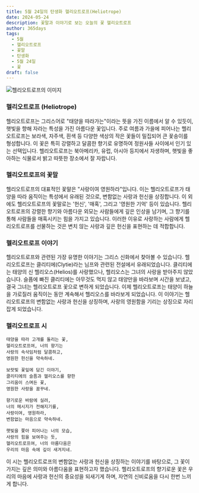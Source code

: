 ```yaml
---
title: 5월 24일의 탄생화 헬리오트로프(Heliotrope)
date: 2024-05-24
description: 꽃말과 이야기로 보는 오늘의 꽃 헬리오트로프
author: 365days
tags:
  - 5월
  - 헬리오트로프
  - 꽃말
  - 탄생화
  - 5월 24일
  - 꽃
draft: false
---
```



![헬리오트로프의 이미지](https://cdn.pixabay.com/photo/2017/08/18/13/52/vanilla-flower-2655056_1280.jpg#center)

### 헬리오트로프 (Heliotrope)

헬리오트로프는 그리스어로 "태양을 따라가는"이라는 뜻을 가진 이름에서 알 수 있듯이, 햇빛을 향해 자라는 특성을 가진 아름다운 꽃입니다. 주로 여름과 가을에 피어나는 헬리오트로프는 보라색, 자주색, 흰색 등 다양한 색상의 작은 꽃들이 밀집되어 큰 꽃송이를 형성합니다. 이 꽃은 특히 강렬하고 달콤한 향기로 유명하여 정원사들 사이에서 인기 있는 선택입니다. 헬리오트로프는 북아메리카, 유럽, 아시아 등지에서 자생하며, 햇빛을 좋아하는 식물로서 밝고 따뜻한 장소에서 잘 자랍니다.

### 헬리오트로프의 꽃말

헬리오트로프의 대표적인 꽃말은 "사랑이여 영원하라"입니다. 이는 헬리오트로프가 태양을 따라 움직이는 특성에서 유래된 것으로, 변함없는 사랑과 헌신을 상징합니다. 이 외에도 헬리오트로프의 꽃말로는 '헌신', '매혹', 그리고 '영원한 기억' 등이 있습니다. 헬리오트로프의 강렬한 향기와 아름다운 외모는 사람들에게 깊은 인상을 남기며, 그 향기를 통해 사람들을 매혹시키는 힘을 가지고 있습니다. 이러한 이유로 사랑하는 사람에게 헬리오트로프를 선물하는 것은 변치 않는 사랑과 깊은 헌신을 표현하는 데 적합합니다.

### 헬리오트로프 이야기

헬리오트로프와 관련된 가장 유명한 이야기는 그리스 신화에서 찾아볼 수 있습니다. 헬리오트로프는 클리티에(Clytie)라는 님프와 관련된 전설에서 유래되었습니다. 클리티에는 태양의 신 헬리오스(Helios)를 사랑했으나, 헬리오스는 그녀의 사랑을 받아주지 않았습니다. 슬픔에 빠진 클리티에는 아무것도 먹지 않고 태양만을 바라보며 시간을 보냈고, 결국 그녀는 헬리오트로프 꽃으로 변하게 되었습니다. 이제 헬리오트로프는 태양이 하늘을 가로질러 움직이는 동안 계속해서 헬리오스를 바라보게 되었습니다. 이 이야기는 헬리오트로프의 변함없는 사랑과 헌신을 상징하며, 사랑의 영원함을 기리는 상징으로 자리 잡게 되었습니다.

### 헬리오트로프 시

```
태양을 따라 고개를 돌리는 꽃,
헬리오트로프여, 너의 향기는
사랑의 속삭임처럼 달콤하고,
영원한 헌신을 약속하네.

보랏빛 꽃잎에 담긴 이야기,
클리티에의 슬픔과 헬리오스를 향한
그리움이 스며든 꽃,
영원한 사랑을 꿈꾸네.

향기로운 바람에 실려,
너의 메시지가 전해지기를,
사랑이여, 영원하라,
변함없는 마음으로 약속하네.

햇빛을 쫓아 피어나는 너의 모습,
사랑의 힘을 보여주는 듯,
헬리오트로프여, 너의 아름다움은
우리의 마음 속에 깊이 새겨지네.
```

이 시는 헬리오트로프의 변함없는 사랑과 헌신을 상징하는 이야기를 바탕으로, 그 꽃이 가지는 깊은 의미와 아름다움을 표현하고자 했습니다. 헬리오트로프의 향기로운 꽃은 우리의 마음에 사랑과 헌신의 중요성을 되새기게 하며, 자연의 신비로움을 다시 한번 느끼게 합니다.
